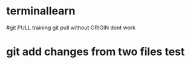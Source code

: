# terminallearn

#git PULL training
git pull without ORIGIN
dont work
# git add changes from two files test